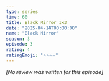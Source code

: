```yaml
---
type: series
time: 60
title: Black Mirror 3x3
date: "2025-04-14T00:00:00"
name: "Black Mirror"
season: 3
episode: 3
rating: 4
ratingEmoji: "⭐️⭐️⭐️⭐️"
---
```


_[No review was written for this episode]_